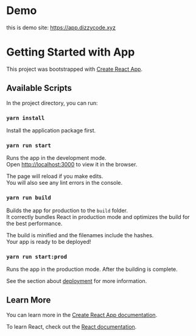 # Demo
this is demo site: https://app.dizzycode.xyz
# Getting Started with App

This project was bootstrapped with [Create React App](https://github.com/facebook/create-react-app).

## Available Scripts

In the project directory, you can run:

### `yarn install`
Install the application package first.

### `yarn run start`

Runs the app in the development mode.\
Open [http://localhost:3000](http://localhost:3000) to view it in the browser.

The page will reload if you make edits.\
You will also see any lint errors in the console.

### `yarn run build`

Builds the app for production to the `build` folder.\
It correctly bundles React in production mode and optimizes the build for the best performance.

The build is minified and the filenames include the hashes.\
Your app is ready to be deployed!

### `yarn run start:prod`
Runs the app in the production mode. After the building is complete.


See the section about [deployment](https://facebook.github.io/create-react-app/docs/deployment) for more information.


## Learn More

You can learn more in the [Create React App documentation](https://facebook.github.io/create-react-app/docs/getting-started).

To learn React, check out the [React documentation](https://reactjs.org/).
